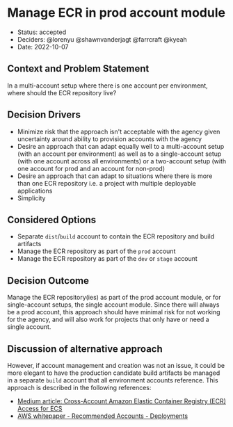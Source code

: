 # Manage ECR in prod account module

* Status: accepted
* Deciders: @lorenyu @shawnvanderjagt @farrcraft @kyeah
* Date: 2022-10-07

## Context and Problem Statement

In a multi-account setup where there is one account per environment, where should the ECR repository live?

## Decision Drivers

* Minimize risk that the approach isn't acceptable with the agency given uncertainty around ability to provision accounts with the agency
* Desire an approach that can adapt equally well to a multi-account setup (with an account per environment) as well as to a single-account setup (with one account across all environments) or a two-account setup (with one account for prod and an account for non-prod)
* Desire an approach that can adapt to situations where there is more than one ECR repository i.e. a project with multiple deployable applications
* Simplicity

## Considered Options

* Separate `dist`/`build` account to contain the ECR repository and build artifacts
* Manage the ECR repository as part of the `prod` account
* Manage the ECR repository as part of the `dev` or `stage` account

## Decision Outcome

Manage the ECR repository(ies) as part of the prod account module, or for single-account setups, the single account module. Since there will always be a prod account, this approach should have minimal risk for not working for the agency, and will also work for projects that only have or need a single account.

## Discussion of alternative approach

However, if account management and creation was not an issue, it could be more elegant to have the production candidate build artifacts be managed in a separate `build` account that all environment accounts reference. This approach is described in the following references:

* [Medium article: Cross-Account Amazon Elastic Container Registry (ECR) Access for ECS](https://garystafford.medium.com/amazon-elastic-container-registry-ecr-cross-account-access-for-ecs-2f90fcb02c80)
* [AWS whitepaper - Recommended Accounts - Deployments](https://docs.aws.amazon.com/whitepapers/latest/organizing-your-aws-environment/deployments-ou.html)
